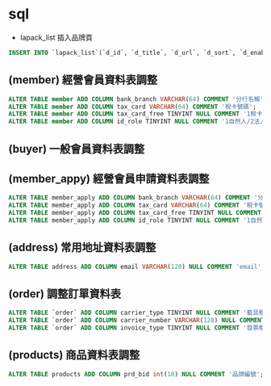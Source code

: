 # sql

- lapack_list 插入品牌頁 

```sql
INSERT INTO `lapack_list`(`d_id`, `d_title`, `d_url`, `d_sort`, `d_enable`) VALUES (50, '品牌頁面', '/brands', 50, 'Y');
```


## (member) 經營會員資料表調整 

```sql
ALTER TABLE member ADD COLUMN bank_branch VARCHAR(64) COMMENT '分行名稱';
ALTER TABLE member ADD COLUMN tax_card VARCHAR(64) COMMENT '稅卡號碼';
ALTER TABLE member ADD COLUMN tax_card_free TINYINT NULL COMMENT '1稅卡/2免稅卡';
ALTER TABLE member ADD COLUMN id_role TINYINT NULL COMMENT '1自然人/2法人';
```

## (buyer) 一般會員資料表調整


## (member_appy) 經營會員申請資料表調整 

```sql
ALTER TABLE member_apply ADD COLUMN bank_branch VARCHAR(64) COMMENT '分行名稱';
ALTER TABLE member_apply ADD COLUMN tax_card VARCHAR(64) COMMENT '稅卡號碼';
ALTER TABLE member_apply ADD COLUMN tax_card_free TINYINT NULL COMMENT '1稅卡/2免稅卡';
ALTER TABLE member_apply ADD COLUMN id_role TINYINT NULL COMMENT '1自然人/2法人';
```

## (address) 常用地址資料表調整

```sql
ALTER TABLE address ADD COLUMN email VARCHAR(128) NULL COMMENT 'email';
```

## (order) 調整訂單資料表

```sql
ALTER TABLE `order` ADD COLUMN carrier_type TINYINT NULL COMMENT '載具種類 0: 會員 1: 行動電話 2: 自然人';
ALTER TABLE `order` ADD COLUMN carrier_number VARCHAR(128) NULL COMMENT '載具號碼';
ALTER TABLE `order` ADD COLUMN invoice_type TINYINT NULL COMMENT '發票種類 0: 電子發票 1: 二聯式 2: 三聯式';
```

## (products) 商品資料表調整

```sql
ALTER TABLE products ADD COLUMN prd_bid int(10) NULL COMMENT '品牌編號';
```